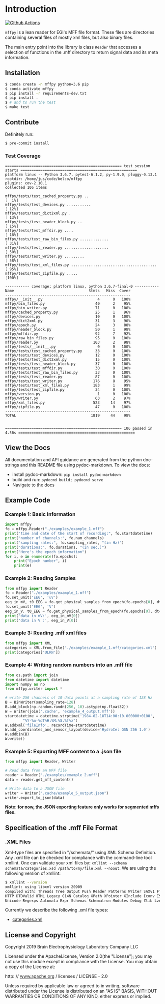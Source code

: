 # Introduction

[![Github Actions](https://github.com/BEL-Public/mffpy/workflows/lint-and-test/badge.svg)
](https://github.com/BEL-Public/mffpy/actions)

`mffpy` is a lean reader for EGI's MFF file format.  These files are
directories containing several files of mostly xml files, but also binary
files.

The main entry point into the library is class `Reader` that accesses a
selection of functions in the .mff directory to return signal data and its meta
information.

## Installation

```bash
$ conda create -n mffpy python=3.6 pip
$ conda activate mffpy
$ pip install -r requirements-dev.txt
$ pip install .
$ # and to run the test
$ make test
```

## Contribute

Definitely run:
```bash
$ pre-commit install
```

### Test Coverage

```
===================================================== test session starts =====================================================
platform linux -- Python 3.6.7, pytest-6.1.2, py-1.9.0, pluggy-0.13.1
rootdir: /home/jus/code/belco/mffpy
plugins: cov-2.10.1
collected 106 items

mffpy/tests/test_cached_property.py ..                                                                                  [  1%]
mffpy/tests/test_devices.py ...........                                                                                 [ 12%]
mffpy/tests/test_dict2xml.py .                                                                                          [ 13%]
mffpy/tests/test_header_block.py ..                                                                                     [ 15%]
mffpy/tests/test_mffdir.py ....                                                                                         [ 18%]
mffpy/tests/test_raw_bin_files.py .............                                                                         [ 31%]
mffpy/tests/test_reader.py ....................                                                                         [ 50%]
mffpy/tests/test_writer.py .........                                                                                    [ 58%]
mffpy/tests/test_xml_files.py .......................................                                                   [ 95%]
mffpy/tests/test_zipfile.py .....                                                                                       [100%]

----------- coverage: platform linux, python 3.6.7-final-0 -----------
Name                                  Stmts   Miss  Cover
---------------------------------------------------------
mffpy/__init__.py                         4      0   100%
mffpy/bin_files.py                       40      2    95%
mffpy/bin_writer.py                      71      0   100%
mffpy/cached_property.py                 25      1    96%
mffpy/devices.py                         10      0   100%
mffpy/dict2xml.py                        31      3    90%
mffpy/epoch.py                           24      3    88%
mffpy/header_block.py                    50      1    98%
mffpy/mffdir.py                          92      7    92%
mffpy/raw_bin_files.py                   95      0   100%
mffpy/reader.py                         103      2    98%
mffpy/tests/__init__.py                   0      0   100%
mffpy/tests/test_cached_property.py      33      0   100%
mffpy/tests/test_devices.py              12      0   100%
mffpy/tests/test_dict2xml.py             15      0   100%
mffpy/tests/test_header_block.py         37      0   100%
mffpy/tests/test_mffdir.py               30      0   100%
mffpy/tests/test_raw_bin_files.py        33      0   100%
mffpy/tests/test_reader.py               87      0   100%
mffpy/tests/test_writer.py              176      8    95%
mffpy/tests/test_xml_files.py           183      1    99%
mffpy/tests/test_zipfile.py              34      0   100%
mffpy/version.py                          1      0   100%
mffpy/writer.py                          63      2    97%
mffpy/xml_files.py                      523     14    97%
mffpy/zipfile.py                         47      0   100%
---------------------------------------------------------
TOTAL                                  1819     44    98%


===================================================== 106 passed in 4.56s =====================================================
```

## View the Docs

All documentation and API guidance are generated from the python doc-strings
and this README file using pydoc-markdown.  To view the docs:

* install pydoc-markdown: `pip install pydoc-markdown`
* build and run:  `pydocmd build; pydocmd serve`
* Navigate to the [docs](http://localhost:8000)

## Example Code

### Example 1:  Basic Information

```python
import mffpy
fo = mffpy.Reader("./examples/example_1.mff")
print("time and date of the start of recording:", fo.startdatetime)
print("number of channels:", fo.num_channels)
print("sampling rates:", fo.sampling_rates, "(in Hz)")
print("durations:", fo.durations, "(in sec.)")
print("Here's the epoch information")
for i, e in enumerate(fo.epochs):
    print("Epoch number", i)
    print(e)
```

### Example 2: Reading Samples

```python
from mffpy import Reader
fo = Reader("./examples/example_1.mff")
fo.set_unit('EEG', 'uV')
eeg_in_mV, t0_EEG = fo.get_physical_samples_from_epoch(fo.epochs[0], dt=0.1)['EEG']
fo.set_unit('EEG', 'V')
eeg_in_V, t0_EEG = fo.get_physical_samples_from_epoch(fo.epochs[0], dt=0.1)['EEG']
print('data in mV:', eeg_in_mV[0])
print('data in V :', eeg_in_V[0])
```

### Example 3: Reading .mff xml files

```python
from mffpy import XML
categories = XML.from_file("./examples/example_1.mff/categories.xml")
print(categories['ULRN'])
```

### Example 4: Writing random numbers into an .mff file

```python
from os.path import join
from datetime import datetime
import numpy as np
from mffpy.writer import *

# write 256 channels of 10 data points at a sampling rate of 128 Hz
B = BinWriter(sampling_rate=128)
B.add_block(np.random.randn(256, 10).astype(np.float32))
W = Writer(join('.cache', 'example_4_output.mff'))
startdatetime = datetime.strptime('1984-02-18T14:00:10.000000+0100',
        "%Y-%m-%dT%H:%M:%S.%f%z")
W.addxml('fileInfo', recordTime=startdatetime)
W.add_coordinates_and_sensor_layout(device='HydroCel GSN 256 1.0')
W.addbin(B)
W.write()
```


### Example 5: Exporting MFF content to a .json file

```python
from mffpy import Reader, Writer

# Read data from an MFF file
reader = Reader("./examples/example_2.mff")
data = reader.get_mff_content()

# Write data to a JSON file
writer = Writer(".cache/example_5_output.json")
writer.export_to_json(data)
```
**Note: for now, the JSON exporting feature only works for segmented mffs files.**

## Specification of the .mff File Format

### .XML Files

Xml-type files are specified in "/schemata/" using XML Schema Definition.  Any
.xml file can be checked for compliance with the command-line tool xmllint.
One can validate your xml files by: `xmllint --schema schemata/categories.xsd
/path/to/my/file.xml --noout`.  We are using the following version of xmllint:

```bash
$ xmllint --version
xmllint: using libxml version 20909
compiled with: Threads Tree Output Push Reader Patterns Writer SAXv1 FTP
HTTP DTDValid HTML Legacy C14N Catalog XPath XPointer XInclude Iconv ISO8859X
Unicode Regexps Automata Expr Schemas Schematron Modules Debug Zlib Lzma
```

Currently we describe the following .xml file types:

- [categories.xml](schemata/categories.xsd)


## License and Copyright

Copyright 2019 Brain Electrophysiology Laboratory Company LLC

Licensed under the ApacheLicense, Version 2.0(the "License");
you may not use this module except in compliance with the License.
You may obtain a copy of the License at:

http: // www.apache.org / licenses / LICENSE - 2.0

Unless required by applicable law or agreed to in writing, software
distributed under the License is distributed on an
"AS IS" BASIS, WITHOUT WARRANTIES OR CONDITIONS OF
ANY KIND, either express or implied.
